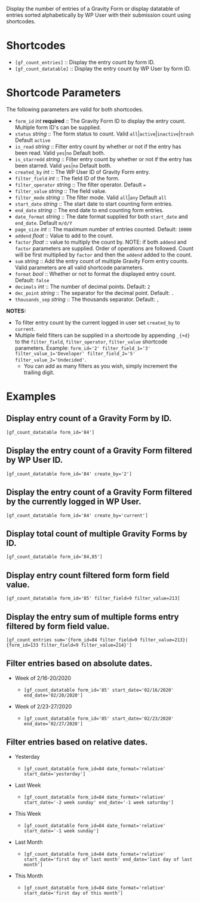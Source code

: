 Display the number of entries of a Gravity Form or display datatable of entries sorted alphabetically by WP User with their submission count using shortcodes.

# Shortcodes

- `[gf_count_entries]` :: Display the entry count by form ID.
- `[gf_count_datatable]` :: Display the entry count by WP User by form ID.
 
# Shortcode Parameters

The following parameters are valid for both shortcodes.

- `form_id` *int*  **required** :: The Gravity Form ID to display the entry count. Multiple form ID's can be supplied.
- `status` *string* :: The form status to count. Valid `all`|`active`|`inactive`|`trash` Default `active`
- `is_read` *string* :: Filter entry count by whether or not if the entry has been read. Valid `yes`|`no` Default both.
- `is_starredd` *string* :: Filter entry count by whether or not if the entry has been starred. Valid `yes`|`no` Default both.
- `created_by` *int* :: The WP User ID of Gravity Form entry.
- `filter_field` *int* :: The field ID of the form.
- `filter_operator` *string* :: The filter operator. Default `=`
- `filter_value` *string* :: The field value.
- `filter_mode` *string* :: The filter mode. Valid `all`|`any` Default `all`
- `start_date` *string* :: The start date to start counting form entries.
- `end_date` *string* :: The end date to end counting form entries.
- `date_format` *string* :: The date format supplied for both `start_date` and `end_date`. Default `m/d/Y`
- `page_size` *int* :: The maximum number of entries counted. Default: `10000`
- `addend` *float* :: Value to add to the count.
- `factor` *float* :: value to multiply the count by. NOTE: if both `addend` and `factor` parameters are supplied. Order of operations are followed. Count will be first multiplied by `factor` and then the `addend` added to the count.
- `sum` *string* :: Add the entry count of multiple Gravity Form entry counts. Valid parameters are all valid shortcode parameters.
- `format` *bool* :: Whether or not to format the displayed entry count. Default: `false`
- `decimals` *int* :: The number of decimal points. Default: `2`
- `dec_point` *string* :: The separator for the decimal point. Default: `.`
- `thousands_sep` *string* :: The thousands separator. Default: `,`

**NOTES:**

- To filter entry count by the current logged in user set `created_by` to `current`.
- Multiple field filters can be supplied in a shortcode by appending `_{+d}` to the `filter_field`, `filter_operator`, `filter_value` shortcode parameters. Example: `form_id='2' filter_field_1='3' filter_value_1='Developer' filter_field_2='5' filter_value_2='Undecided'`.
   - You can add as many filters as you wish, simply increment the trailing digit.

# Examples

## Display entry count of a Gravity Form by ID.

`[gf_count_datatable form_id='84']`

## Display the entry count of a Gravity Form filtered by WP User ID.

`[gf_count_datatable form_id='84' create_by='2']`

## Display the entry count of a Gravity Form filtered by the currently logged in WP User.

`[gf_count_datatable form_id='84' create_by='current']`

## Display total count of multiple Gravity Forms by ID.

`[gf_count_datatable form_id='84,85']`

## Display entry count filtered form form field value.

`[gf_count_datatable form_id='85' filter_field=9 filter_value=213]`

## Display the entry sum of multiple forms entry filtered by form field value.

`[gf_count_entries sum='{form_id=84 filter_field=9 filter_value=213}|{form_id=133 filter_field=9 filter_value=214}']`

## Filter entries based on absolute dates.

- Week of 2/16-20/2020
   - `[gf_count_datatable form_id='85' start_date='02/16/2020' end_date='02/20/2020']`

- Week of 2/23-27/2020
   - `[gf_count_datatable form_id='85' start_date='02/23/2020' end_date='02/27/2020']`

## Filter entries based on relative dates.

- Yesterday
   - `[gf_count_datatable form_id=84 date_format='relative' start_date='yesterday']`

- Last Week
   - `[gf_count_datatable form_id=84 date_format='relative' start_date='-2 week sunday' end_date='-1 week saturday']`

- This Week
   - `[gf_count_datatable form_id=84 date_format='relative' start_date='-1 week sunday']`

- Last Month
   - `[gf_count_datatable form_id=84 date_format='relative' start_date='first day of last month' end_date='last day of last month']`

- This Month
   - `[gf_count_datatable form_id=84 date_format='relative' start_date='first day of this month']`

